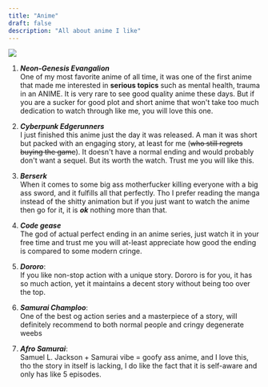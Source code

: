```yaml
---
title: "Anime"
draft: false
description: "All about anime I like"
---
```


![ ](/img/apu_band.gif)

1. **_Neon-Genesis Evangalion_**  
   One of my most favorite anime of all time, it was
   one of the first anime that made me interested in
   **serious topics** such as mental health, trauma in
   an ANIME. It is very rare to see good quality anime
   these days. But if you are a sucker for good plot
   and short anime that won't take too much dedication
   to watch through like me, you will love this one.

2. **_Cyberpunk Edgerunners_**  
   I just finished this anime just the day it was
   released. A man it was short but packed with an
   engaging story, at least for me (~~who still regrets
   buying the game~~). It doesn't have a normal ending
   and would probably don't want a sequel. But its
   worth the watch. Trust me you will like this.

3. **_Berserk_**  
   When it comes to some big ass motherfucker killing
   everyone with a big ass sword, and it fulfills all
   that perfectly. Tho I prefer reading the manga
   instead of the shitty animation but if you just
   want to watch the anime then go for it, it is
   **_ok_** nothing more than that.

4. **_Code gease_**  
   The god of actual perfect ending in an anime
   series, just watch it in your free time and trust
   me you will at-least appreciate how good the ending
   is compared to some modern cringe.

5. **_Dororo_**:  
   If you like non-stop action with a unique
   story. Dororo is for you, it has so much action, yet
   it maintains a decent story without being too over
   the top.

6. **_Samurai Champloo_**:  
   One of the best og action series and a masterpiece
   of a story, will definitely recommend to both
   normal people and cringy degenerate weebs

7. **_Afro Samurai_**:  
   Samuel L. Jackson + Samurai vibe = goofy ass anime,
   and I love this, tho the story in itself is
   lacking, I do like the fact that it is self-aware
   and only has like 5 episodes.
